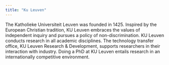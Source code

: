 ```yaml
---
title: "Ku Leuven"
---
```


The Katholieke Universiteit Leuven was founded in 1425. Inspired by the European Christian tradition, KU Leuven embraces the values of independent inquiry and pursues a policy of non-discrimination. KU Leuven conducts research in all academic disciplines. The technology transfer office, KU Leuven Research & Development, supports researchers in their interaction with industry. Doing a PhD at KU Leuven entails research in an internationally competitive environment.

